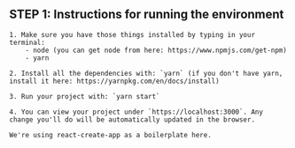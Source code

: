
## STEP 1: Instructions for running the environment

    1. Make sure you have those things installed by typing in your terminal:
        - node (you can get node from here: https://www.npmjs.com/get-npm)
        - yarn

    2. Install all the dependencies with: `yarn` (if you don't have yarn, install it here: https://yarnpkg.com/en/docs/install)

    3. Run your project with: `yarn start`

    4. You can view your project under `https://localhost:3000`. Any change you'll do will be automatically updated in the browser.

    We're using react-create-app as a boilerplate here.